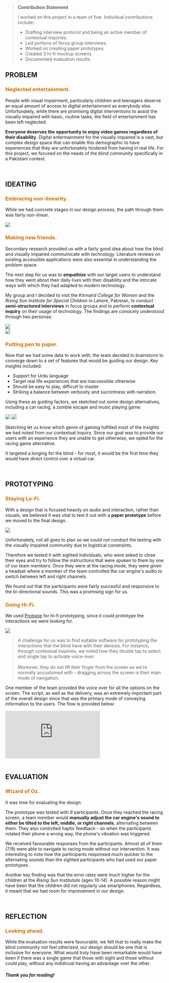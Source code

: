 > <div class="contribution-statement">
>
> **Contribution Statement**
>
> I worked on this project in a team of five. Individual contributions include:
>
> - Drafting interview protocol and being an active member of contextual inquiries.
> - Led portions of focus group interviews.
> - Worked on creating paper prototypes.
> - Created 3 hi-fi mockup screens.
> - Documented evaluation results.
>
> </div>

<h2 class="sub-heading"> PROBLEM </h2>
<h3 style="color:#CF7000;"> Neglected entertainment. </h3>

People with visual impairment, particularly children and teenagers deserve an equal amount of access to digital entertainment as everybody else. Unfortunately, while there are promising digital interventions to assist the visually impaired with basic, routine tasks, the field of entertainment has been left neglected.

**Everyone deserves the opportunity to enjoy video games regardless of their disability**. Digital entermainment for the visually impaired is a vast, but complex design space that can enable this demographic to have experiences that they are unfortunately hindered from having in real life. For this project, we focused on the needs of the blind community specifically in a Pakistani context.

<br>

<h2 class="sub-heading"> IDEATING </h2>
<h3 style="color:#CF7000;">Embracing non-linearity.</h3>

While we had concrete stages in our design process, the path through them was fairly non-linear.

<div class="flex justify-center w-full">
<img loading="lazy"  class="w-full" src="/info/works/blind-wheels/blind-wheels-process.svg" />
</div>

<h3 style="color:#CF7000;">Making new friends.</h3>

Secondary research provided us with a fairly good idea about how the blind and visually impaired commuinicate with technology. Literature reviews on existing accessible applications were also essential in understanding the problem space.

The next step for us was to **empathize** with our target users to understand how they went about their daily lives with their disability and the intricate ways with which they had adapted to modern technology.

My group and I decided to visit the _Kinnaird College for Women_ and the _Rising Sun Institute for Special Children_ in Lahore, Pakistan, to conduct **semi-structured interviews** in focus groups and to perform **contextual inquiry** on their usage of technology. The findings are consicely understood through two personas:

<div class="flex justify-center w-full">
<img loading="lazy"  class="w-full" src="/info/works/blind-wheels/persona-1.svg" />
</div>
<div class="flex justify-center w-full">
<img loading="lazy"  class="w-full" src="/info/works/blind-wheels/persona-2.svg" />
</div>

<h3 style="color:#CF7000;">Putting pen to paper.</h3>

Now that we had some data to work with, the team decided to brainstorm to converge down to a set of features that would be guiding our design. Key insights included:

- Support for Urdu language
- Target real life experiences that are inaccessible otherwise
- Should be easy to play, difficult to master
- Striking a balance between verbosity and succintness with narration.

Using these as guiding factors, we sketched out some design alternatives, including a car racing, a zombie escape and music playing game:

<div class="flex flex-col justify-center w-full">
<img loading="lazy"  class="w-4/5" src="/info/works/blind-wheels/sketches.jpeg" />
<img loading="lazy"  class="w-4/5" src="/info/works/blind-wheels/sketches2.jpeg" />
</div>

Sketching let us know which genre of gaming fulfilled most of the insights we had noted from our contextual inquiry. Since our goal was to provide our users with an experience they are unable to get otherwise, we opted for the racing game alternative.

It targeted a longing for the blind - for most, it would be the first time they would have direct control over a virtual car.

<br>

<h2 class="sub-heading"> PROTOTYPING </h2>
<h3 style="color:#CF7000;">Staying Lo-Fi.</h3>

With a design that is focused heavily on audio and interaction, rather than visuals, we believed it was vital to test it out with a **paper prototype** before we moved to the final design.

<div class="flex flex-col justify-center w-full">
<img loading="lazy"  class="w-full" src="/info/works/blind-wheels/paper-prototype.png" />
</div>

Unfortunately, not all goes to plan so we could not conduct the testing with the visually impaired community due to logistical constraints.

Therefore we tested it with sighted individuals, who were asked to close their eyes and try to follow the instructions that were spoken to them by one of our team members. Once they were at the racing mode, they were given a headset where a member of the team controlled the car engine's audio to switch between left and right channels.

We found out that the participants were fairly succesful and responsive to the bi-directional sounds. This was a promising sign for us.

<h3 style="color:#CF7000;">Going Hi-Fi.</h3>

We used [Protopie](https://www.protopie.io/) for hi-fi prototyping, since it could prototype the interactions we were looking for.

<div class="flex flex-col justify-center w-full">
<img loading="lazy" class="w-full" src="/info/works/blind-wheels/blind-wheels-hifi.svg" />
</div>

> A challenge for us was to find suitable software for prototyping the interactions that the blind have with their devices. For instance, through contextual inquiries, we noted how they double tap to select and single tap to activate voice-over.
> <br> <br>
> Moreover, they do not lift their finger from the screen as we're normally accustomed with - dragging across the screen is their main mode of navigation.

One member of the team provided the voice over for all the options on the screen. The script, as well as the delivery, was an extremely important part of the overall design since that was the primary mode of conveying information to the users. The flow is provided below:

<div class="iframe-container">
    <iframe 
        class="responsive-iframe"
        loading="lazy"
        src="https://www.youtube.com/embed/VRpYA34ZFPY?start=4" title="YouTube video player" frameborder="0" allow="accelerometer; autoplay; clipboard-write; encrypted-media; gyroscope; picture-in-picture" allowfullscreen></iframe>
</div>

<br>

<h2 class="sub-heading"> EVALUATION </h2>
<h3 style="color:#CF7000;">Wizard of Oz.</h3>

It was time for evaluating the design.

The prototype was tested with 9 participants. Once they reached the racing screen, a team member would **manually adjust the car engine's sound to either be tilted to the left, middle, or right channels**, alternating between them. They also controlled haptic feedback - so when the participants rotated their phone a wrong way, the phone's vibration was triggered.

We received favourable responses from the participants. Almost all of them (7/9) were able to navigate to racing mode without our intervention. It was interesting to note how the participants responsed much quicker to the alternating sounds than the sighted participants who had used our paper prototypes.

Another key finding was that the error rates were much higher for the children at the _Rising Sun Institutute_ (ages 10-14). A possible reason might have been that the children did not regularly use smartphones. Regardless, it meant that we had room for improvement in our design.

<br>

<h2 class="sub-heading"> REFLECTION </h2>
<h3 style="color:#CF7000;">Looking ahead.</h3>

While the evaluation results were favourable, we felt that to really make the blind community not feel otherized, our design should be one that is inclusive for everyone. What would truly have been remarkable would have been if there was a single game that those with sight and those without could play, without any indidivual having an advantage over the other.

<h5 class="flex justify-center"> Thank you for reading! </h5>

